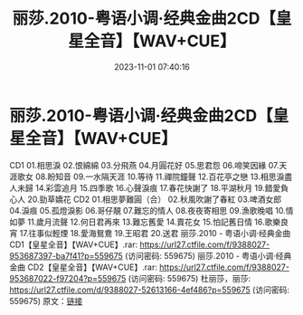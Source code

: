 ﻿---
title: 丽莎.2010-粤语小调·经典金曲2CD【皇星全音】【WAV+CUE】
date: 2023-11-01 07:40:16
categories: WAV车载音乐、镜像
tags: 华语中文
---
# 丽莎.2010-粤语小调·经典金曲2CD【皇星全音】【WAV+CUE】

CD1
01.相思淚
02.恨綿綿
03.分飛燕
04.月圓花好
05.思君怨
06.啼笑因緣
07.天涯歌女
08.盼知音
09.一水隔天涯
10.等待
11.禪院鐘聲
12.百花亭之戀
13.相思淚盡人未歸
14.彩雲追月
15.四季歌
16.心聲淚痕
17.春花快謝了
18.平湖秋月
19.錯愛負心人
20.勁草嬌花
CD2
01.相思夢難圓（合）
02.秋風吹謝了春紅
03.啤酒女郎
04.淚痕
05.孤燈淚影
06.哥仔靚
07.難忘的情人
08.夜夜寄相思
09.漁歌晚唱
10.情如夢
11.歲月流聲
12.何日君再來
13.難忘舊愛
14.賣花女
15.怕記舊日情
16.歌樂良宵
17.往事似輕煙
18.愛海鴛鴦
19.王昭君
20.送君
丽莎.2010 - 粤语小调·经典金曲 CD1【皇星全音】【WAV+CUE】.rar: https://url27.ctfile.com/f/9388027-953687397-ba7f41?p=559675
(访问密码: 559675)
丽莎.2010 - 粤语小调·经典金曲 CD2【皇星全音】【WAV+CUE】.rar: https://url27.ctfile.com/f/9388027-953687022-f97204?p=559675
(访问密码: 559675)
杜丽莎，丽莎: https://url27.ctfile.com/d/9388027-52613166-4ef486?p=559675
(访问密码: 559675)
原文：[链接](https://blog.sina.com.cn/s/blog_1647c7e76010313p0.html)